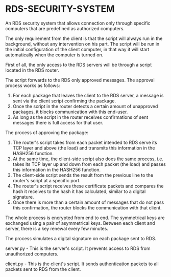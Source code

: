 # RDS-SECURITY-SYSTEM
An RDS security system that allows connection only through specific computers that are predefined as authorized computers.

The only requirement from the client is that the script will always run in the background, without any intervention on his part.
The script will be run in the initial configuration of the client computer, in that way it will start automatically when the computer is turned on.

First of all, the only access to the RDS servers will be through a script located in the RDS router.

The script forwards to the RDS only approved messages.
The approval process works as follows:
1. For each package that leaves the client to the RDS server, a message is sent via the client script confirming the package.
2. Once the script in the router detects a certain amount of unapproved packages, it blocks communication with this end-user.
3. As long as the script in the router receives confirmations of sent messages there is full access for that user.

The process of approving the package:
1. The router's script takes from each packet intended to RDS serve its TCP layer and above (the load) and transmits this information in the HASH256 function.
2. At the same time, the client-side script also does the same process, i.e. takes its TCP layer up and down from each packet (the load) and passes this information in the HASH256 function.
3. The client-side script sends the result from the previous line to the router's script at a specific port.
4. The router's script receives these certificate packets and compares the hash it receives to the hash it has calculated, similar to a digital signature.
5. Once there is more than a certain amount of messages that do not pass this confirmation, the router blocks the communication with that client.

The whole process is encrypted from end to end.
The symmetrical keys are exchanged using a pair of asymmetrical keys.
Between each client and server, there is a key renewal every few minutes.

The process simulates a digital signature on each package sent to RDS.

server.py - This is the server's script. It prevents access to RDS from unauthorized computers.

client.py - This is the client's script. It sends authentication packets to all packets sent to RDS from the client.
